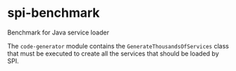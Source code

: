 # spi-benchmark
Benchmark for Java service loader

The `code-generator` module contains the `GenerateThousandsOfServices` class that must be executed to create all the 
services that should be loaded by SPI.